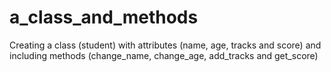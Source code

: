 # a_class_and_methods
Creating a class (student) with attributes (name, age, tracks and score) and including methods (change_name, change_age, add_tracks and get_score)
